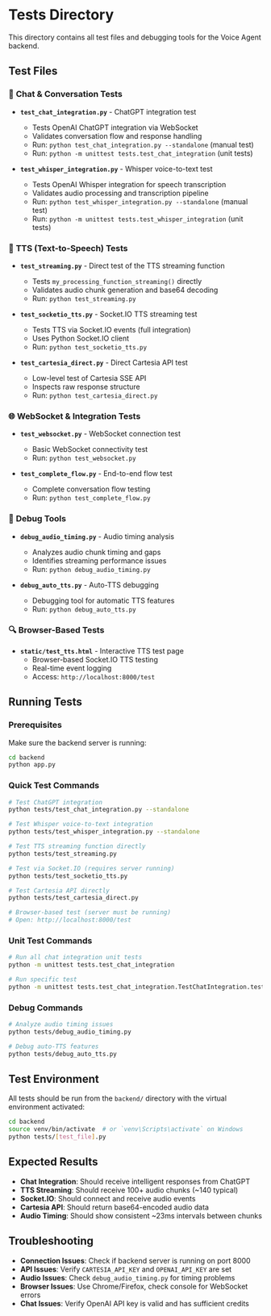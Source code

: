 # Tests Directory

This directory contains all test files and debugging tools for the Voice Agent backend.

## Test Files

### 💬 **Chat & Conversation Tests**

- **`test_chat_integration.py`** - ChatGPT integration test
  - Tests OpenAI ChatGPT integration via WebSocket
  - Validates conversation flow and response handling
  - Run: `python test_chat_integration.py --standalone` (manual test)
  - Run: `python -m unittest tests.test_chat_integration` (unit tests)

- **`test_whisper_integration.py`** - Whisper voice-to-text test
  - Tests OpenAI Whisper integration for speech transcription
  - Validates audio processing and transcription pipeline
  - Run: `python test_whisper_integration.py --standalone` (manual test)
  - Run: `python -m unittest tests.test_whisper_integration` (unit tests)

### 🎤 **TTS (Text-to-Speech) Tests**

- **`test_streaming.py`** - Direct test of the TTS streaming function
  - Tests `my_processing_function_streaming()` directly
  - Validates audio chunk generation and base64 decoding
  - Run: `python test_streaming.py`

- **`test_socketio_tts.py`** - Socket.IO TTS streaming test
  - Tests TTS via Socket.IO events (full integration)
  - Uses Python Socket.IO client
  - Run: `python test_socketio_tts.py`

- **`test_cartesia_direct.py`** - Direct Cartesia API test
  - Low-level test of Cartesia SSE API
  - Inspects raw response structure
  - Run: `python test_cartesia_direct.py`

### 🌐 **WebSocket & Integration Tests**

- **`test_websocket.py`** - WebSocket connection test
  - Basic WebSocket connectivity test
  - Run: `python test_websocket.py`

- **`test_complete_flow.py`** - End-to-end flow test
  - Complete conversation flow testing
  - Run: `python test_complete_flow.py`

### 🐛 **Debug Tools**

- **`debug_audio_timing.py`** - Audio timing analysis
  - Analyzes audio chunk timing and gaps
  - Identifies streaming performance issues
  - Run: `python debug_audio_timing.py`

- **`debug_auto_tts.py`** - Auto-TTS debugging
  - Debugging tool for automatic TTS features
  - Run: `python debug_auto_tts.py`

### 🔍 **Browser-Based Tests**

- **`static/test_tts.html`** - Interactive TTS test page
  - Browser-based Socket.IO TTS testing
  - Real-time event logging
  - Access: `http://localhost:8000/test`

## Running Tests

### Prerequisites
Make sure the backend server is running:
```bash
cd backend
python app.py
```

### Quick Test Commands
```bash
# Test ChatGPT integration
python tests/test_chat_integration.py --standalone

# Test Whisper voice-to-text integration
python tests/test_whisper_integration.py --standalone

# Test TTS streaming function directly
python tests/test_streaming.py

# Test via Socket.IO (requires server running)
python tests/test_socketio_tts.py

# Test Cartesia API directly
python tests/test_cartesia_direct.py

# Browser-based test (server must be running)
# Open: http://localhost:8000/test
```

### Unit Test Commands
```bash
# Run all chat integration unit tests
python -m unittest tests.test_chat_integration

# Run specific test
python -m unittest tests.test_chat_integration.TestChatIntegration.test_chat_integration
```

### Debug Commands
```bash
# Analyze audio timing issues
python tests/debug_audio_timing.py

# Debug auto-TTS features
python tests/debug_auto_tts.py
```

## Test Environment

All tests should be run from the `backend/` directory with the virtual environment activated:

```bash
cd backend
source venv/bin/activate  # or `venv\Scripts\activate` on Windows
python tests/[test_file].py
```

## Expected Results

- **Chat Integration**: Should receive intelligent responses from ChatGPT
- **TTS Streaming**: Should receive 100+ audio chunks (~140 typical)
- **Socket.IO**: Should connect and receive audio events
- **Cartesia API**: Should return base64-encoded audio data
- **Audio Timing**: Should show consistent ~23ms intervals between chunks

## Troubleshooting

- **Connection Issues**: Check if backend server is running on port 8000
- **API Issues**: Verify `CARTESIA_API_KEY` and `OPENAI_API_KEY` are set
- **Audio Issues**: Check `debug_audio_timing.py` for timing problems
- **Browser Issues**: Use Chrome/Firefox, check console for WebSocket errors
- **Chat Issues**: Verify OpenAI API key is valid and has sufficient credits 